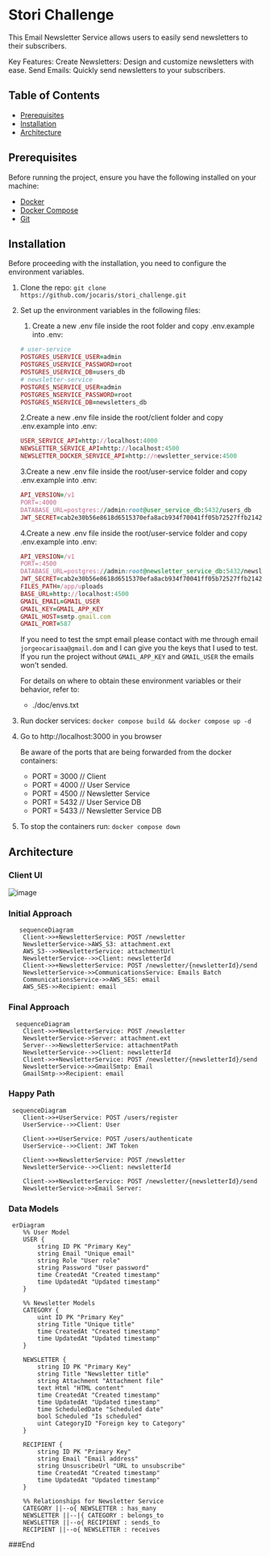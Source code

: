 # Stori Challenge

This Email Newsletter Service allows users to easily send newsletters to their subscribers.

Key Features:
Create Newsletters: Design and customize newsletters with ease.
Send Emails: Quickly send newsletters to your subscribers.

## Table of Contents

- [Prerequisites](#prerequisites)
- [Installation](#installation)
- [Architecture](#architecture)

## Prerequisites

Before running the project, ensure you have the following installed on your machine:

- [Docker](https://docs.docker.com/get-docker/)
- [Docker Compose](https://docs.docker.com/compose/install/)
- [Git](https://git-scm.com/book/en/v2/Getting-Started-Installing-Git)

## Installation

Before proceeding with the installation, you need to configure the environment variables.

1. Clone the repo:
   ``git clone https://github.com/jocaris/stori_challenge.git``

2.  Set up the environment variables in the following files:
	1. Create a new .env file inside the root folder and copy .env.example into .env:
	```ruby
	# user-service
	POSTGRES_USERVICE_USER=admin
	POSTGRES_USERVICE_PASSWORD=root
	POSTGRES_USERVICE_DB=users_db
	# newsletter-service
	POSTGRES_NSERVICE_USER=admin
	POSTGRES_NSERVICE_PASSWORD=root
	POSTGRES_NSERVICE_DB=newsletters_db
	```

 	2.Create a new .env file inside the root/client folder and copy .env.example into .env:
	```ruby
	USER_SERVICE_API=http://localhost:4000
	NEWSLETTER_SERVICE_API=http://localhost:4500
	NEWSLETTER_DOCKER_SERVICE_API=http://newsletter_service:4500
	```

   	3.Create a new .env file inside the root/user-service folder and copy .env.example into .env:
	```ruby
	API_VERSION=/v1
	PORT=:4000
	DATABASE_URL=postgres://admin:root@user_service_db:5432/users_db
	JWT_SECRET=cab2e30b56e8618d6515370efa8acb934f70041ff05b72527ffb2142aefe088a
	```

	4.Create a new .env file inside the root/user-service folder and copy .env.example into .env:
	```ruby
	API_VERSION=/v1
	PORT=:4500
	DATABASE_URL=postgres://admin:root@newsletter_service_db:5432/newsletters_db
	JWT_SECRET=cab2e30b56e8618d6515370efa8acb934f70041ff05b72527ffb2142aefe088a
	FILES_PATH=/app/uploads
	BASE_URL=http://localhost:4500
	GMAIL_EMAIL=GMAIL_USER
	GMAIL_KEY=GMAIL_APP_KEY
	GMAIL_HOST=smtp.gmail.com
	GMAIL_PORT=587
	```
	If you need to test the smpt email please contact with me through email `jorgeocarisaa@gmail.dom` and I can give you the keys that I used to test.
	If you run the project without `GMAIL_APP_KEY` and `GMAIL_USER` the emails won't sended.

	For details on where to obtain these environment variables or their behavior, refer to:
	* ./doc/envs.txt

4. Run docker services:
 ``docker compose build && docker compose up -d``

5. Go to http://localhost:3000 in you browser

	Be aware of the ports that are being forwarded from the docker containers: 
	- PORT = 3000 // Client
	* PORT = 4000 // User Service
	+ PORT = 4500 // Newsletter Service
	- PORT = 5432 // User Service DB
	* PORT = 5433 // Newsletter Service DB

6. To stop the containers run:
 ``docker compose down``

## Architecture

### Client UI
![image](https://github.com/user-attachments/assets/03841029-0955-47f2-b6ee-dc5bf64ec0cf)

### Initial Approach
```mermaid
   sequenceDiagram
    Client->>+NewsletterService: POST /newsletter
    NewsletterService->AWS_S3: attachment.ext
    AWS_S3-->>NewsletterService: attachmentUrl
    NewsletterService-->>Client: newsletterId
    Client->>+NewsletterService: POST /newsletter/{newsletterId}/send
    NewsletterService->>CommunicationsService: Emails Batch
    CommunicationsService->>AWS_SES: email
    AWS_SES->>Recipient: email
```
### Final Approach
```mermaid
  sequenceDiagram
    Client->>+NewsletterService: POST /newsletter
    NewsletterService->Server: attachment.ext
    Server-->>NewsletterService: attachmentPath
    NewsletterService-->>Client: newsletterId
    Client->>+NewsletterService: POST /newsletter/{newsletterId}/send
    NewsletterService->>GmailSmtp: Email
    GmailSmtp->>Recipient: email
```

### Happy Path
```mermaid
 sequenceDiagram
    Client->>+UserService: POST /users/register
    UserService-->>Client: User

    Client->>+UserService: POST /users/authenticate
    UserService-->>Client: JWT Token

    Client->>+NewsletterService: POST /newsletter
    NewsletterService-->>Client: newsletterId

    Client->>+NewsletterService: POST /newsletter/{newsletterId}/send
    NewsletterService->>Email Server: 
```

### Data Models
```mermaid
 erDiagram
    %% User Model
    USER {
        string ID PK "Primary Key"
        string Email "Unique email"
        string Role "User role"
        string Password "User password"
        time CreatedAt "Created timestamp"
        time UpdatedAt "Updated timestamp"
    }

    %% Newsletter Models
    CATEGORY {
        uint ID PK "Primary Key"
        string Title "Unique title"
        time CreatedAt "Created timestamp"
        time UpdatedAt "Updated timestamp"
    }

    NEWSLETTER {
        string ID PK "Primary Key"
        string Title "Newsletter title"
        string Attachment "Attachment file"
        text Html "HTML content"
        time CreatedAt "Created timestamp"
        time UpdatedAt "Updated timestamp"
        time ScheduledDate "Scheduled date"
        bool Scheduled "Is scheduled"
        uint CategoryID "Foreign key to Category"
    }

    RECIPIENT {
        string ID PK "Primary Key"
        string Email "Email address"
        string UnsuscribeUrl "URL to unsubscribe"
        time CreatedAt "Created timestamp"
        time UpdatedAt "Updated timestamp"
    }

    %% Relationships for Newsletter Service
    CATEGORY ||--o{ NEWSLETTER : has_many
    NEWSLETTER ||--|{ CATEGORY : belongs_to
    NEWSLETTER ||--o{ RECIPIENT : sends_to
    RECIPIENT ||--o{ NEWSLETTER : receives
```

###End
